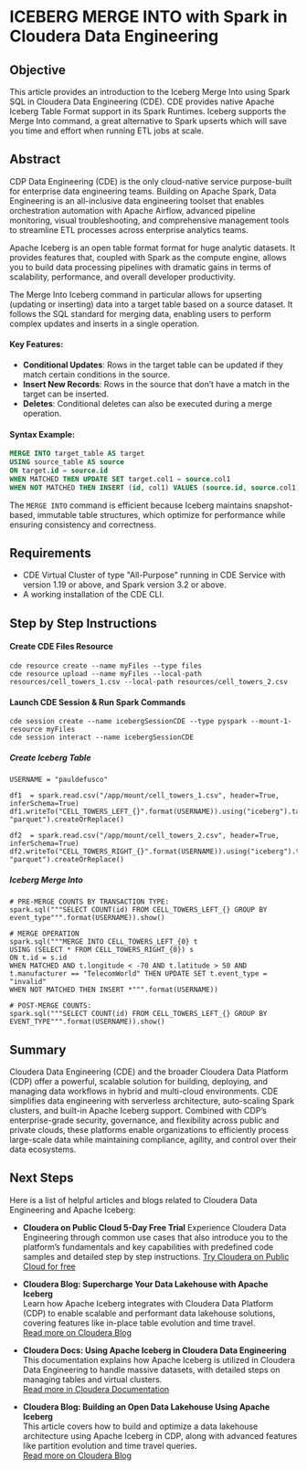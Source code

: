 # ICEBERG MERGE INTO with Spark in Cloudera Data Engineering

## Objective

This article provides an introduction to the Iceberg Merge Into using Spark SQL in Cloudera Data Engineering (CDE). CDE provides native Apache Iceberg Table Format support in its Spark Runtimes. Iceberg supports the Merge Into command, a great alternative to Spark upserts which will save you time and effort when running ETL jobs at scale.

## Abstract

CDP Data Engineering (CDE) is the only cloud-native service purpose-built for enterprise data engineering teams. Building on Apache Spark, Data Engineering is an all-inclusive data engineering toolset that enables orchestration automation with Apache Airflow, advanced pipeline monitoring, visual troubleshooting, and comprehensive management tools to streamline ETL processes across enterprise analytics teams.

Apache Iceberg is an open table format format for huge analytic datasets. It provides features that, coupled with Spark as the compute engine, allows you to build data processing pipelines with dramatic gains in terms of scalability, performance, and overall developer productivity.

The Merge Into Iceberg command in particular allows for upserting (updating or inserting) data into a target table based on a source dataset. It follows the SQL standard for merging data, enabling users to perform complex updates and inserts in a single operation.

#### Key Features:
- **Conditional Updates**: Rows in the target table can be updated if they match certain conditions in the source.
- **Insert New Records**: Rows in the source that don’t have a match in the target can be inserted.
- **Deletes**: Conditional deletes can also be executed during a merge operation.

#### Syntax Example:
```sql
MERGE INTO target_table AS target
USING source_table AS source
ON target.id = source.id
WHEN MATCHED THEN UPDATE SET target.col1 = source.col1
WHEN NOT MATCHED THEN INSERT (id, col1) VALUES (source.id, source.col1)
```

The `MERGE INTO` command is efficient because Iceberg maintains snapshot-based, immutable table structures, which optimize for performance while ensuring consistency and correctness.

## Requirements

* CDE Virtual Cluster of type "All-Purpose" running in CDE Service with version 1.19 or above, and Spark version 3.2 or above.
* A working installation of the CDE CLI.

## Step by Step Instructions

#### Create CDE Files Resource

```
cde resource create --name myFiles --type files
cde resource upload --name myFiles --local-path resources/cell_towers_1.csv --local-path resources/cell_towers_2.csv
```

#### Launch CDE Session & Run Spark Commands

```
cde session create --name icebergSessionCDE --type pyspark --mount-1-resource myFiles
cde session interact --name icebergSessionCDE
```

##### Create Iceberg Table

```
USERNAME = "pauldefusco"

df1  = spark.read.csv("/app/mount/cell_towers_1.csv", header=True, inferSchema=True)
df1.writeTo("CELL_TOWERS_LEFT_{}".format(USERNAME)).using("iceberg").tableProperty("write.format.default", "parquet").createOrReplace()

df2  = spark.read.csv("/app/mount/cell_towers_2.csv", header=True, inferSchema=True)
df2.writeTo("CELL_TOWERS_RIGHT_{}".format(USERNAME)).using("iceberg").tableProperty("write.format.default", "parquet").createOrReplace()
```

##### Iceberg Merge Into

```
# PRE-MERGE COUNTS BY TRANSACTION TYPE:
spark.sql("""SELECT COUNT(id) FROM CELL_TOWERS_LEFT_{} GROUP BY event_type""".format(USERNAME)).show()

# MERGE OPERATION
spark.sql("""MERGE INTO CELL_TOWERS_LEFT_{0} t   
USING (SELECT * FROM CELL_TOWERS_RIGHT_{0}) s          
ON t.id = s.id               
WHEN MATCHED AND t.longitude < -70 AND t.latitude > 50 AND t.manufacturer == "TelecomWorld" THEN UPDATE SET t.event_type = "invalid"
WHEN NOT MATCHED THEN INSERT *""".format(USERNAME))

# POST-MERGE COUNTS:
spark.sql("""SELECT COUNT(id) FROM CELL_TOWERS_LEFT_{} GROUP BY EVENT_TYPE""".format(USERNAME)).show()
```

## Summary

Cloudera Data Engineering (CDE) and the broader Cloudera Data Platform (CDP) offer a powerful, scalable solution for building, deploying, and managing data workflows in hybrid and multi-cloud environments. CDE simplifies data engineering with serverless architecture, auto-scaling Spark clusters, and built-in Apache Iceberg support. Combined with CDP’s enterprise-grade security, governance, and flexibility across public and private clouds, these platforms enable organizations to efficiently process large-scale data while maintaining compliance, agility, and control over their data ecosystems.

## Next Steps

Here is a list of helpful articles and blogs related to Cloudera Data Engineering and Apache Iceberg:

- **Cloudera on Public Cloud 5-Day Free Trial**
   Experience Cloudera Data Engineering through common use cases that also introduce you to the platform’s fundamentals and key capabilities with predefined code samples and detailed step by step instructions.
   [Try Cloudera on Public Cloud for free](https://www.cloudera.com/products/cloudera-public-cloud-trial.html?utm_medium=sem&utm_source=google&keyplay=ALL&utm_campaign=FY25-Q2-GLOBAL-ME-PaidSearch-5-Day-Trial%20&cid=701Hr000001fVx4IAE&gad_source=1&gclid=EAIaIQobChMI4JnvtNHciAMVpAatBh2xRgugEAAYASAAEgLke_D_BwE)

- **Cloudera Blog: Supercharge Your Data Lakehouse with Apache Iceberg**  
   Learn how Apache Iceberg integrates with Cloudera Data Platform (CDP) to enable scalable and performant data lakehouse solutions, covering features like in-place table evolution and time travel.  
   [Read more on Cloudera Blog](https://blog.cloudera.com/supercharge-your-data-lakehouse-with-apache-iceberg-in-cloudera-data-platform/)

- **Cloudera Docs: Using Apache Iceberg in Cloudera Data Engineering**  
   This documentation explains how Apache Iceberg is utilized in Cloudera Data Engineering to handle massive datasets, with detailed steps on managing tables and virtual clusters.  
   [Read more in Cloudera Documentation](https://docs.cloudera.com/data-engineering/cloud/manage-jobs/topics/cde-using-iceberg.html)

- **Cloudera Blog: Building an Open Data Lakehouse Using Apache Iceberg**  
   This article covers how to build and optimize a data lakehouse architecture using Apache Iceberg in CDP, along with advanced features like partition evolution and time travel queries.  
   [Read more on Cloudera Blog](https://blog.cloudera.com/how-to-use-apache-iceberg-in-cdp-open-lakehouse/)
